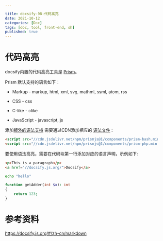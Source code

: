 ```yaml
---

title: docsify-08-代码高亮
date: 2021-10-12
categories: [Doc]
tags: [doc, tool, front-end, sh]
published: true
---
```


# 代码高亮

docsify内置的代码高亮工具是 [Prism](https://github.com/PrismJS/prism)。

Prism 默认支持的语言如下：

- Markup - markup, html, xml, svg, mathml, ssml, atom, rss

- CSS - css

- C-like - clike

- JavaScript - javascript, js

添加[额外的语法支持](https://prismjs.com/#supported-languages) 需要通过CDN添加相应的 [语法文件](https://cdn.jsdelivr.net/npm/prismjs@1/components/) :

```html
<script src="//cdn.jsdelivr.net/npm/prismjs@1/components/prism-bash.min.js"></script>
<script src="//cdn.jsdelivr.net/npm/prismjs@1/components/prism-php.min.js"></script>
```

要使用语法高亮，需要在代码块第一行添加对应的语言声明，示例如下:

  ```html
  <p>This is a paragraph</p>
  <a href="//docsify.js.org/">Docsify</a>
  ```

  ```bash
  echo "hello"
  ```

  ```php
  function getAdder(int $x): int 
  {
      return 123;
  }
  ```


# 参考资料

https://docsify.js.org/#/zh-cn/markdown

